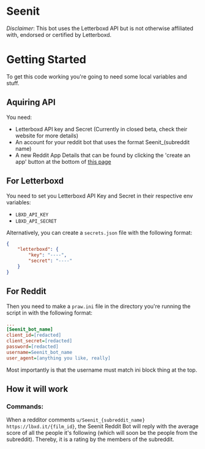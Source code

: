 # Seenit

_Disclaimer_: This bot uses the Letterboxd API but is not otherwise affiliated
with, endorsed or certified by Letterboxd.

# Getting Started
To get this code working you're going to need some local variables and stuff.

## Aquiring API
You need:
 - Letterboxd API key and Secret (Currently in closed beta, check their 
 website for more details)
 - An account for your reddit bot that uses the format Seenit_(subreddit name)
 - A new Reddit App Details that can be found by clicking the 'create an app' 
 button at the bottom of [this page](https://www.reddit.com/prefs/apps/)

## For Letterboxd
You need to set you Letterboxd API Key and Secret in their respective env 
variables:

 - `LBXD_API_KEY`
 - `LBXD_API_SECRET`

Alternatively, you can create a `secrets.json` file with the following format:

```json
{
	"letterboxd": {
		"key": "----",
		"secret": "----"
	}
}
```

## For Reddit
Then you need to make a `praw.ini` file in the directory you're running the 
script in with the following format:

```ini
...
[Seenit_bot_name]
client_id=[redacted]
client_secret=[redacted]
password=[redacted]
username=Seenit_bot_name
user_agent=[anything you like, really]
```

Most importantly is that the username must match ini block thing at the top.

## How it will work

### Commands:
When a redditor comments `u/Seenit_{subreddit_name} https://lbxd.it/{film_id}`, 
the Seenit Reddit Bot will reply with the average score of all the people it's
following (which will soon be the people from the subreddit). Thereby, it is a
rating by the members of the subreddit.